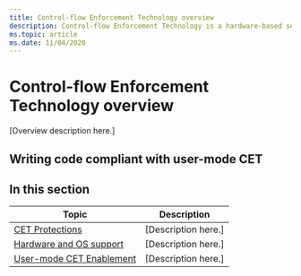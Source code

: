 ```yaml
---
title: Control-flow Enforcement Technology overview
description: Control-flow Enforcement Technology is a hardware-based security feature that eliminates Return-Oriented Programming based attacks, by maintaining a "Shadow Stack" for every call stack to enforce control flow integrity.
ms.topic: article
ms.date: 11/04/2020
---
```


# Control-flow Enforcement Technology overview

[Overview description here.]


## Writing code compliant with user-mode CET



## In this section

| Topic | Description |
| ----- | ----------- |
| [CET Protections](protections.md) | [Description here.] |
| [Hardware and OS support](hardware-and-os-support.md) | [Description here.] |
| [User-mode CET Enablement](user-mode-cet-enablement.md) | [Description here.] |